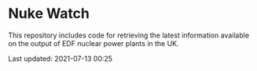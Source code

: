 # Nuke Watch

This repository includes code for retrieving the latest information available on the output of EDF nuclear power plants in the UK.

Last updated: 2021-07-13 00:25